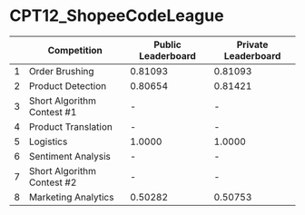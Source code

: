 # CPT12_ShopeeCodeLeague

|   | Competition                | Public Leaderboard | Private Leaderboard |
|---|----------------------------|--------------------|---------------------|
| 1 | Order Brushing             | 0.81093            | 0.81093             |
| 2 | Product Detection          | 0.80654            | 0.81421             |
| 3 | Short Algorithm Contest #1 | -                  | -                   |
| 4 | Product Translation        | -                  | -                   |
| 5 | Logistics                  | 1.0000             | 1.0000              |
| 6 | Sentiment Analysis         | -                  | -                   |
| 7 | Short Algorithm Contest #2 | -                  | -                   |
| 8 | Marketing Analytics        | 0.50282            | 0.50753             |



